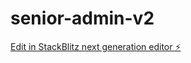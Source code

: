 # senior-admin-v2

[Edit in StackBlitz next generation editor ⚡️](https://stackblitz.com/~/github.com/nspartners/senior-admin-v2)